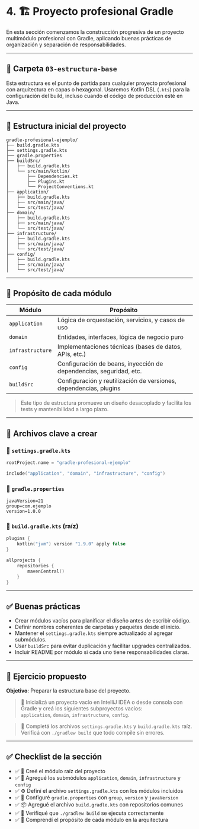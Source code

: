 
# 4. 🏗 Proyecto profesional Gradle

En esta sección comenzamos la construcción progresiva de un proyecto multimódulo profesional con Gradle, aplicando buenas prácticas de organización y separación de responsabilidades.

---

## 📁 Carpeta `03-estructura-base`

Esta estructura es el punto de partida para cualquier proyecto profesional con arquitectura en capas o hexagonal. Usaremos Kotlin DSL (`.kts`) para la configuración del build, incluso cuando el código de producción esté en Java.

---

## 🧱 Estructura inicial del proyecto

```
gradle-profesional-ejemplo/
├── build.gradle.kts
├── settings.gradle.kts
├── gradle.properties
├── buildSrc/
│   ├── build.gradle.kts
│   └── src/main/kotlin/
│       ├── Dependencies.kt
│       ├── Plugins.kt
│       └── ProjectConventions.kt
├── application/
│   ├── build.gradle.kts
│   ├── src/main/java/
│   └── src/test/java/
├── domain/
│   ├── build.gradle.kts
│   ├── src/main/java/
│   └── src/test/java/
├── infrastructure/
│   ├── build.gradle.kts
│   ├── src/main/java/
│   └── src/test/java/
├── config/
│   ├── build.gradle.kts
│   ├── src/main/java/
│   └── src/test/java/
```

---

## 📄 Propósito de cada módulo

| Módulo          | Propósito                                                                 |
|------------------|---------------------------------------------------------------------------|
| `application`    | Lógica de orquestación, servicios, y casos de uso                         |
| `domain`         | Entidades, interfaces, lógica de negocio puro                             |
| `infrastructure` | Implementaciones técnicas (bases de datos, APIs, etc.)                    |
| `config`         | Configuración de beans, inyección de dependencias, seguridad, etc.        |
| `buildSrc`       | Configuración y reutilización de versiones, dependencias, plugins         |

> Este tipo de estructura promueve un diseño desacoplado y facilita los tests y mantenibilidad a largo plazo.

---

## 📌 Archivos clave a crear

### 🔹 `settings.gradle.kts`

```kotlin
rootProject.name = "gradle-profesional-ejemplo"

include("application", "domain", "infrastructure", "config")
```

### 🔹 `gradle.properties`

```properties
javaVersion=21
group=com.ejemplo
version=1.0.0
```

### 🔹 `build.gradle.kts` (raíz)

```kotlin
plugins {
    kotlin("jvm") version "1.9.0" apply false
}

allprojects {
    repositories {
        mavenCentral()
    }
}
```

---

## ✅ Buenas prácticas

- Crear módulos vacíos para planificar el diseño antes de escribir código.
- Definir nombres coherentes de carpetas y paquetes desde el inicio.
- Mantener el `settings.gradle.kts` siempre actualizado al agregar submódulos.
- Usar `buildSrc` para evitar duplicación y facilitar upgrades centralizados.
- Incluir README por módulo si cada uno tiene responsabilidades claras.

---

## 🧠 Ejercicio propuesto

**Objetivo**: Preparar la estructura base del proyecto.

> 🔧 Inicializá un proyecto vacío en IntelliJ IDEA o desde consola con Gradle y creá los siguientes subproyectos vacíos:  
> `application`, `domain`, `infrastructure`, `config`.

> 📝 Completá los archivos `settings.gradle.kts` y `build.gradle.kts` raíz. Verificá con `./gradlew build` que todo compile sin errores.

---

## ✅ Checklist de la sección

- ✅ 📁 Creé el módulo raíz del proyecto
- ✅ 🧱 Agregué los submódulos `application`, `domain`, `infrastructure` y `config`
- ✅ ⚙️ Definí el archivo `settings.gradle.kts` con los módulos incluidos
- ✅ 🪪 Configuré `gradle.properties` con `group`, `version` y `javaVersion`
- ✅ 📦 Agregué el archivo `build.gradle.kts` con repositorios comunes
- ✅ 🧪 Verifiqué que `./gradlew build` se ejecuta correctamente
- ✅ 🧭 Comprendí el propósito de cada módulo en la arquitectura